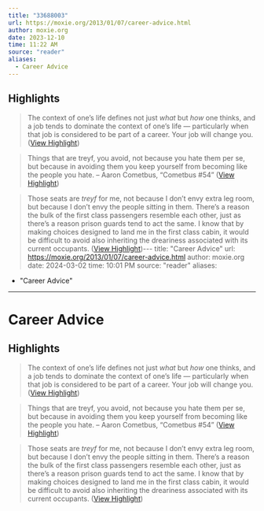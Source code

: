 ```yaml
---
title: "33688003"
url: https://moxie.org/2013/01/07/career-advice.html
author: moxie.org
date: 2023-12-10
time: 11:22 AM
source: "reader"
aliases:
  - Career Advice
---
```

## Highlights
> The context of one’s life defines not just *what* but *how* one thinks, and a job tends to dominate the context of one’s life — particularly when that job is considered to be part of a career. Your job will change you. ([View Highlight](https://read.readwise.io/read/01he00m73nvv5ytaffd8beyf9q))

> Things that are treyf, you avoid, not because you hate them per se, but because in avoiding them you keep yourself from becoming like the people you hate.
> – Aaron Cometbus, “Cometbus #54” ([View Highlight](https://read.readwise.io/read/01he00n6s396qbf78nfa6mmtkz))

> Those seats are *treyf* for me, not because I don’t envy extra leg room, but because I don’t envy the people sitting in them. There’s a reason the bulk of the first class passengers resemble each other, just as there’s a reason prison guards tend to act the same. I know that by making choices designed to land me in the first class cabin, it would be difficult to avoid also inheriting the dreariness associated with its current occupants. ([View Highlight](https://read.readwise.io/read/01he00pwmcpya6rjed9d1sssn7))---
title: "Career Advice"
url: https://moxie.org/2013/01/07/career-advice.html
author: moxie.org
date: 2024-03-02
time: 10:01 PM
source: "reader"
aliases:
  - "Career Advice"
---
# Career Advice

## Highlights
> The context of one’s life defines not just *what* but *how* one thinks, and a job tends to dominate the context of one’s life — particularly when that job is considered to be part of a career. Your job will change you. ([View Highlight](https://read.readwise.io/read/01he00m73nvv5ytaffd8beyf9q))

> Things that are treyf, you avoid, not because you hate them per se, but because in avoiding them you keep yourself from becoming like the people you hate.
> – Aaron Cometbus, “Cometbus #54” ([View Highlight](https://read.readwise.io/read/01he00n6s396qbf78nfa6mmtkz))

> Those seats are *treyf* for me, not because I don’t envy extra leg room, but because I don’t envy the people sitting in them. There’s a reason the bulk of the first class passengers resemble each other, just as there’s a reason prison guards tend to act the same. I know that by making choices designed to land me in the first class cabin, it would be difficult to avoid also inheriting the dreariness associated with its current occupants. ([View Highlight](https://read.readwise.io/read/01he00pwmcpya6rjed9d1sssn7))

